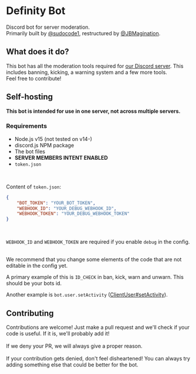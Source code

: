 # Definity Bot
Discord bot for server moderation. <br>
Primarily built by [@sudocode1](https://github.com/sudocode1), restructured by [@JBMagination](https://github.com/JBMagination).


## What does it do?
This bot has all the moderation tools required for [our Discord server](https://discord.gg/CWzsxwXvkK). This includes banning, kicking, a warning system and a few more tools.<br>
Feel free to contribute!

## Self-hosting
**This bot is intended for use in one server, not across multiple servers.**

### Requirements
- Node.js v15 (not tested on v14-)
- discord.js NPM package
- The bot files
- **SERVER MEMBERS INTENT ENABLED**
- `token.json`
<br>

Content of `token.json`:


```json
{
    "BOT_TOKEN": "YOUR_BOT_TOKEN",
    "WEBHOOK_ID": "YOUR_DEBUG_WEBHOOK_ID",
    "WEBHOOK_TOKEN": "YOUR_DEBUG_WEBHOOK_TOKEN"
}
```
<br>

`WEBHOOK_ID` and `WEBHOOK_TOKEN` are required if you enable `debug` in the config.

<br>
We recommend that you change some elements of the code that are not editable in the config yet. <br>

A primary example of this is `ID_CHECK` in ban, kick, warn and unwarn. This should be your bots id. <br>

Another example is `bot.user.setActivity` (<a href="https://discord.js.org/#/docs/main/stable/class/ClientUser?scrollTo=setActivity">ClientUser#setActivity</a>).

## Contributing
Contributions are welcome! Just make a pull request and we'll check if your code is useful. If it is, we'll probably add it! <br> <br>
If we deny your PR, we will always give a proper reason. <br> <br>
If your contribution gets denied, don't feel disheartened! You can always try adding something else that could be better for the bot.
